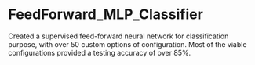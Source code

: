 # FeedForward_MLP_Classifier
Created a supervised feed-forward neural network for classification purpose, with over 50 custom options of configuration. Most of the viable configurations provided a testing accuracy of over 85%.
